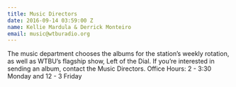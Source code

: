 ```yaml
---
title: Music Directors
date: 2016-09-14 03:59:00 Z
name: Kellie Mardula & Derrick Monteiro
email: music@wtburadio.org
---
```


The music department chooses the albums for the station’s weekly rotation, as well as WTBU’s flagship show, Left of the Dial. If you’re interested in sending an album, contact the Music Directors.
 Office Hours: 2 - 3:30 Monday and 12 - 3 Friday